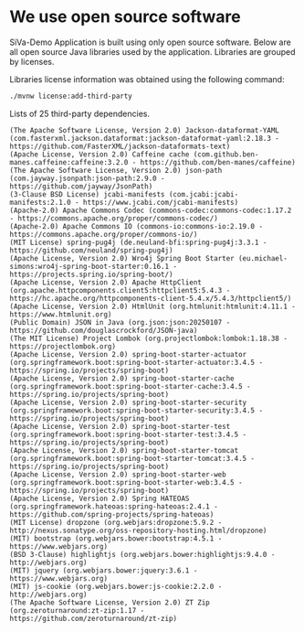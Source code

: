 # We use open source software

SiVa-Demo Application is built using only open source software. Below are all open source
Java libraries used by the application. Libraries are grouped by licenses.

Libraries license information was obtained using the following command:

```bash
./mvnw license:add-third-party
```

Lists of 25 third-party dependencies.

    (The Apache Software License, Version 2.0) Jackson-dataformat-YAML (com.fasterxml.jackson.dataformat:jackson-dataformat-yaml:2.18.3 - https://github.com/FasterXML/jackson-dataformats-text)
    (Apache License, Version 2.0) Caffeine cache (com.github.ben-manes.caffeine:caffeine:3.2.0 - https://github.com/ben-manes/caffeine)
    (The Apache Software License, Version 2.0) json-path (com.jayway.jsonpath:json-path:2.9.0 - https://github.com/jayway/JsonPath)
    (3-Clause BSD License) jcabi-manifests (com.jcabi:jcabi-manifests:2.1.0 - https://www.jcabi.com/jcabi-manifests)
    (Apache-2.0) Apache Commons Codec (commons-codec:commons-codec:1.17.2 - https://commons.apache.org/proper/commons-codec/)
    (Apache-2.0) Apache Commons IO (commons-io:commons-io:2.19.0 - https://commons.apache.org/proper/commons-io/)
    (MIT License) spring-pug4j (de.neuland-bfi:spring-pug4j:3.3.1 - https://github.com/neuland/spring-pug4j)
    (Apache License, Version 2.0) Wro4j Spring Boot Starter (eu.michael-simons:wro4j-spring-boot-starter:0.16.1 - https://projects.spring.io/spring-boot/)
    (Apache License, Version 2.0) Apache HttpClient (org.apache.httpcomponents.client5:httpclient5:5.4.3 - https://hc.apache.org/httpcomponents-client-5.4.x/5.4.3/httpclient5/)
    (Apache License, Version 2.0) HtmlUnit (org.htmlunit:htmlunit:4.11.1 - https://www.htmlunit.org)
    (Public Domain) JSON in Java (org.json:json:20250107 - https://github.com/douglascrockford/JSON-java)
    (The MIT License) Project Lombok (org.projectlombok:lombok:1.18.38 - https://projectlombok.org)
    (Apache License, Version 2.0) spring-boot-starter-actuator (org.springframework.boot:spring-boot-starter-actuator:3.4.5 - https://spring.io/projects/spring-boot)
    (Apache License, Version 2.0) spring-boot-starter-cache (org.springframework.boot:spring-boot-starter-cache:3.4.5 - https://spring.io/projects/spring-boot)
    (Apache License, Version 2.0) spring-boot-starter-security (org.springframework.boot:spring-boot-starter-security:3.4.5 - https://spring.io/projects/spring-boot)
    (Apache License, Version 2.0) spring-boot-starter-test (org.springframework.boot:spring-boot-starter-test:3.4.5 - https://spring.io/projects/spring-boot)
    (Apache License, Version 2.0) spring-boot-starter-tomcat (org.springframework.boot:spring-boot-starter-tomcat:3.4.5 - https://spring.io/projects/spring-boot)
    (Apache License, Version 2.0) spring-boot-starter-web (org.springframework.boot:spring-boot-starter-web:3.4.5 - https://spring.io/projects/spring-boot)
    (Apache License, Version 2.0) Spring HATEOAS (org.springframework.hateoas:spring-hateoas:2.4.1 - https://github.com/spring-projects/spring-hateoas)
    (MIT License) dropzone (org.webjars:dropzone:5.9.2 - http://nexus.sonatype.org/oss-repository-hosting.html/dropzone)
    (MIT) bootstrap (org.webjars.bower:bootstrap:4.5.1 - https://www.webjars.org)
    (BSD 3-Clause) highlightjs (org.webjars.bower:highlightjs:9.4.0 - http://webjars.org)
    (MIT) jquery (org.webjars.bower:jquery:3.6.1 - https://www.webjars.org)
    (MIT) js-cookie (org.webjars.bower:js-cookie:2.2.0 - http://webjars.org)
    (The Apache Software License, Version 2.0) ZT Zip (org.zeroturnaround:zt-zip:1.17 - https://github.com/zeroturnaround/zt-zip)